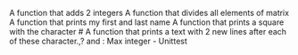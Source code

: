 A function that adds 2 integers
A function that divides all elements of matrix
A function that prints my first and last name
A function that prints a square with the character #
A function that prints a text with 2 new lines after each of these character.,? and :
Max integer - Unittest
